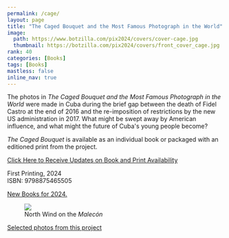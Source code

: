 ```yaml
---
permalink: /cage/
layout: page
title: "The Caged Bouquet and the Most Famous Photograph in the World"
image:
  path: https://www.botzilla.com/pix2024/covers/cover-cage.jpg
  thumbnail: https://botzilla.com/pix2024/covers/front_cover_cage.jpg
rank: 40
categories: [Books]
tags: [Books]
mastless: false
inline_nav: true
---
```


The photos in _The Caged Bouquet and the Most Famous Photograph in the World_ were made in Cuba during the brief gap between the death of Fidel Castro at the end of 2016 and the re-imposition of restrictions by the new US administration in 2017. What might be swept away by American influence, and what might the future of Cuba's young people become?

<!-- more -->

_The Caged Bouquet_ is available as an individual book or packaged with an editioned print from the project.

<a class="btn btn--info btn--large" href="mailto:kevin+books@vumondo.com?subject=Please%20Keep%20Me%20Updated%20about%20%22The%20Caged%20Bouquet%22a=&body=Let%20me%20know%20about%20updates%20on%20sale%20and%20availability%20of%20your%20book%20%22The%20Caged%20Bouquet.%22%0A%0AMerci%21">Click Here to Receive Updates on Book and Print Availability</a>

First Printing, 2024<br/>ISBN: 9798875465505

<a href="{{ site.url }}/book24">New Books for 2024.</a>

<!-- <div class="btn btn--success btn--x-large">Blah</div> -->

<figure class="align-center">
<img src="https://www.botzilla.com/pix2022/havana2017/bjorke_Cuba_KBXP7766.jpg">
<figcaption>North Wind on the <i>Malecón</i></figcaption>
</figure>

<a href="{{ site.url }}/page/Havana-Caged-Bouquet.html">Selected photos from this project</a>
